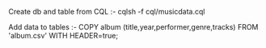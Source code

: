 Create db and table from CQL :-
cqlsh -f cql/musicdata.cql

Add data to tables :-
COPY album (title,year,performer,genre,tracks) FROM 'album.csv' WITH HEADER=true;


